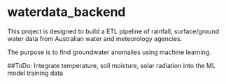 # waterdata_backend


This project is designed to build a ETL pipeline of rainfall, surface/ground water data from Australian water and meteorology agencies. 

The purpose is to find groundwater anomalies using machine learning.
 

##ToDo: Integrate temperature, soil moisture, solar radiation into the ML model training data
